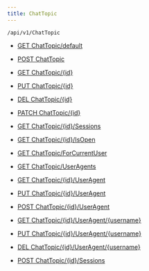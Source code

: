 ```yaml
---
title: ChatTopic
---
```


```http
/api/v1/ChatTopic
```

* [GET ChatTopic/default](v1ChatTopicEntity_DefaultChatTopicEntity.md)

* [POST ChatTopic](v1ChatTopicEntity_PostChatTopicEntity.md)

* [GET ChatTopic/{id}](v1ChatTopicEntity_GetChatTopicEntity.md)

* [PUT ChatTopic/{id}](v1ChatTopicEntity_PutChatTopicEntity.md)

* [DEL ChatTopic/{id}](v1ChatTopicEntity_DeleteChatTopicEntity.md)

* [PATCH ChatTopic/{id}](v1ChatTopicEntity_PatchChatTopicEntity.md)

* [GET ChatTopic/{id}/Sessions](v1ChatTopicEntity_Sessions.md)

* [GET ChatTopic/{id}/IsOpen](v1ChatTopicEntity_IsWithinOpeningHours.md)

* [GET ChatTopic/ForCurrentUser](v1ChatTopicEntity_ChatTopicsForUser.md)

* [GET ChatTopic/UserAgents](v1ChatTopicEntity_GetUserAgentList.md)

* [GET ChatTopic/{id}/UserAgent](v1ChatTopicEntity_GetChatTopicUserAgentList.md)

* [PUT ChatTopic/{id}/UserAgent](v1ChatTopicEntity_UpdateChatTopicUserAgents.md)

* [POST ChatTopic/{id}/UserAgent](v1ChatTopicEntity_AddChatTopicUserAgent.md)

* [GET ChatTopic/{id}/UserAgent/{username}](v1ChatTopicEntity_GetChatTopicUserAgent.md)

* [PUT ChatTopic/{id}/UserAgent/{username}](v1ChatTopicEntity_UpdateChatTopicUserAgent.md)

* [DEL ChatTopic/{id}/UserAgent/{username}](v1ChatTopicEntity_DeleteChatTopicUserAgent.md)

* [POST ChatTopic/{id}/Sessions](v1ChatTopicEntity_CreateChatSessionForTopic.md)
